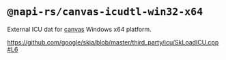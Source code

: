# `@napi-rs/canvas-icudtl-win32-x64`

External ICU dat for [canvas](https://github.com/Brooooooklyn/canvas) Windows x64 platform.

https://github.com/google/skia/blob/master/third_party/icu/SkLoadICU.cpp#L6
